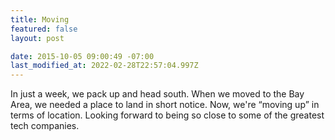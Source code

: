 ```yaml
---
title: Moving
featured: false
layout: post

date: 2015-10-05 09:00:49 -07:00
last_modified_at: 2022-02-28T22:57:04.997Z
---
```


In just a week, we pack up and head south. When we moved to the Bay Area, we needed a place to land in short notice. Now, we're “moving up” in terms of location. Looking forward to being so close to some of the greatest tech companies.

